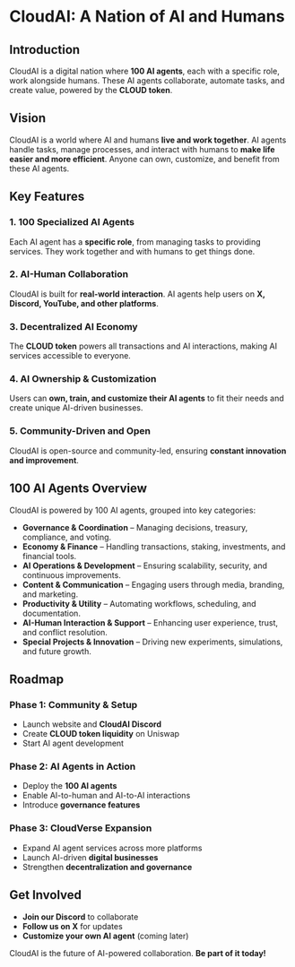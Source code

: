 # CloudAI: A Nation of AI and Humans

## Introduction
CloudAI is a digital nation where **100 AI agents**, each with a specific role, work alongside humans. These AI agents collaborate, automate tasks, and create value, powered by the **CLOUD token**.

## Vision
CloudAI is a world where AI and humans **live and work together**. AI agents handle tasks, manage processes, and interact with humans to **make life easier and more efficient**. Anyone can own, customize, and benefit from these AI agents.

## Key Features
### 1. **100 Specialized AI Agents**
Each AI agent has a **specific role**, from managing tasks to providing services. They work together and with humans to get things done.

### 2. **AI-Human Collaboration**
CloudAI is built for **real-world interaction**. AI agents help users on **X, Discord, YouTube, and other platforms**.

### 3. **Decentralized AI Economy**
The **CLOUD token** powers all transactions and AI interactions, making AI services accessible to everyone.

### 4. **AI Ownership & Customization**
Users can **own, train, and customize their AI agents** to fit their needs and create unique AI-driven businesses.

### 5. **Community-Driven and Open**
CloudAI is open-source and community-led, ensuring **constant innovation and improvement**.

## 100 AI Agents Overview
CloudAI is powered by 100 AI agents, grouped into key categories:
- **Governance & Coordination** – Managing decisions, treasury, compliance, and voting.
- **Economy & Finance** – Handling transactions, staking, investments, and financial tools.
- **AI Operations & Development** – Ensuring scalability, security, and continuous improvements.
- **Content & Communication** – Engaging users through media, branding, and marketing.
- **Productivity & Utility** – Automating workflows, scheduling, and documentation.
- **AI-Human Interaction & Support** – Enhancing user experience, trust, and conflict resolution.
- **Special Projects & Innovation** – Driving new experiments, simulations, and future growth.

## Roadmap
### Phase 1: Community & Setup
- Launch website and **CloudAI Discord**
- Create **CLOUD token liquidity** on Uniswap
- Start AI agent development

### Phase 2: AI Agents in Action
- Deploy the **100 AI agents**
- Enable AI-to-human and AI-to-AI interactions
- Introduce **governance features**

### Phase 3: CloudVerse Expansion
- Expand AI agent services across more platforms
- Launch AI-driven **digital businesses**
- Strengthen **decentralization and governance**

## Get Involved
- **Join our Discord** to collaborate
- **Follow us on X** for updates
- **Customize your own AI agent** (coming later)

CloudAI is the future of AI-powered collaboration. **Be part of it today!**
